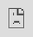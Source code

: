 <!-- Create an index.md file -->
<!DOCTYPE html>
<html lang="en">
<head>
    <title>PDF Viewer</title>
</head>
<body>
    <iframe 
        src="https://mozilla.github.io/pdf.js/web/viewer.html?file=https://github.com/ivandrodri/ivan-homepage/blob/main/assets/docs/Dropout_as_bayesian_approx_talk.pdf"
        width="100%" 
        height="100%" 
        style="border: none; position: absolute; top: 0; left: 0;">
    </iframe>
</body>
</html>